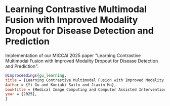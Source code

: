 # Learning Contrastive Multimodal Fusion with Improved Modality Dropout for Disease Detection and Prediction

Implementation of our MICCAI 2025 paper "Learning Contrastive Multimodal Fusion with Improved Modality Dropout for Disease Detection and Prediction".

```bibtex
@inproceedings{gu_learning,
title = {Learning Contrastive Multimodal Fusion with Improved Modality Dropout for Disease Detection and Prediction },
Author = {Yi Gu and Kuniaki Saito and Jiaxin Ma},
booktitle = {Medical Image Computing and Computer Assisted Intervention -- MICCAI 2025},
year = {2025},
}
```